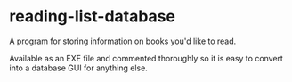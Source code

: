 # reading-list-database
A program for storing information on books you'd like to read.

Available as an EXE file and commented thoroughly so it is easy to 
convert into a database GUI for anything else.
